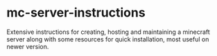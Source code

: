 # mc-server-instructions
Extensive instructions for creating, hosting and maintaining a minecraft server along with some resources for quick installation, most useful on newer version.
